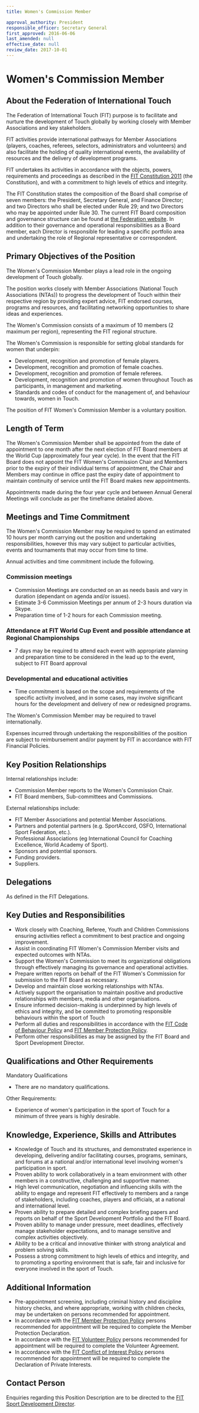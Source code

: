 ```yaml
---
title: Women's Commission Member

approval_authority: President
responsible_officer: Secretary General
first_approved: 2016-06-06
last_amended: null
effective_date: null
review_date: 2017-10-01
---
```


# Women's Commission Member

## About the Federation of International Touch

The Federation of International Touch (FIT) purpose is to facilitate and nurture the development of
Touch globally by working closely with Member Associations and key stakeholders.

FIT activities provide international pathways for Member Associations (players, coaches, referees,
selectors, administrators and volunteers) and also facilitate the holding of quality international
events, the availability of resources and the delivery of development programs.

FIT undertakes its activities in accordance with the objects, powers, requirements and proceedings
as described in the [FIT Constitution 2011] (the Constitution), and with a commitment to high levels
of ethics and integrity.

The FIT Constitution states the composition of the Board shall comprise of seven members: the
President, Secretary General, and Finance Director; and two Directors who shall be elected under
Rule 29; and two Directors who may be appointed under Rule 30. The current FIT Board composition and
governance structure can be found at [the Federation website]. In addition to their governance and
operational responsibilities as a Board member, each Director is responsible for leading a specific
portfolio area and undertaking the role of Regional representative or correspondent.

## Primary Objectives of the Position

The Women's Commission Member plays a lead role in the ongoing development of Touch globally.

The position works closely with Member Associations (National Touch Associations (NTAs)) to progress
the development of Touch within their respective region by providing expert advice, FIT endorsed
courses, programs and resources, and facilitating networking opportunities to share ideas and
experiences.

The Women's Commission consists of a maximum of 10 members (2 maximum per region), representing the
FIT regional structure.

The Women's Commission is responsible for setting global standards for women that underpin:

-   Development, recognition and promotion of female players.
-   Development, recognition and promotion of female coaches.
-   Development, recognition and promotion of female referees.
-   Development, recognition and promotion of women throughout Touch as participants, in management
    and marketing.
-   Standards and codes of conduct for the management of, and behaviour towards, women in Touch.

The position of FIT Women's Commission Member is a voluntary position.

## Length of Term

The Women's Commission Member shall be appointed from the date of appointment to one month after the
next election of FIT Board members at the World Cup (approximately four year cycle). In the event
that the FIT Board does not appoint the FIT Women's Commission Chair and Members prior to the expiry
of their individual terms of appointment, the Chair and Members may continue in office past the
expiry date of appointment to maintain continuity of service until the FIT Board makes new
appointments.

Appointments made during the four year cycle and between Annual General Meetings will conclude as
per the timeframe detailed above.

## Meetings and Time Commitment

The Women's Commission Member may be required to spend an estimated 10 hours per month carrying out
the position and undertaking responsibilities, however this may vary subject to particular
activities, events and tournaments that may occur from time to time.

Annual activities and time commitment include the following.

### Commission meetings

-   Commission Meetings are conducted on an as needs basis and vary in duration (dependant on agenda
    and/or issues).
-   Estimate 3-6 Commission Meetings per annum of 2-3 hours duration via Skype.
-   Preparation time of 1-2 hours for each Commission meeting.

### Attendance at FIT World Cup Event and possible attendance at Regional Championships

-   7 days may be required to attend each event with appropriate planning and preparation time to be
    considered in the lead up to the event, subject to FIT Board approval

### Developmental and educational activities

-   Time commitment is based on the scope and requirements of the specific activity involved, and in
    some cases, may involve significant hours for the development and delivery of new or redesigned
    programs.

The Women's Commission Member may be required to travel internationally.

Expenses incurred through undertaking the responsibilities of the position are subject to
reimbursement and/or payment by FIT in accordance with FIT Financial Policies.

## Key Position Relationships

Internal relationships include:

-   Commission Member reports to the Women's Commission Chair.
-   FIT Board members, Sub-committees and Commissions.

External relationships include:

-   FIT Member Associations and potential Member Associations.
-   Partners and potential partners (e.g. SportAccord, OSFO, International Sport Federation, etc.).
-   Professional Associations (eg International Council for Coaching Excellence, World Academy of
    Sport).
-   Sponsors and potential sponsors.
-   Funding providers.
-   Suppliers.

## Delegations

As defined in the FIT Delegations.

## Key Duties and Responsibilities

-   Work closely with Coaching, Referee, Youth and Children Commissions ensuring activities reflect
    a commitment to best practice and ongoing improvement.
-   Assist in coordinating FIT Women's Commission Member visits and expected outcomes with NTAs.
-   Support the Women's Commission to meet its organizational obligations through effectively
    managing its governance and operational activities.
-   Prepare written reports on behalf of the FIT Women's Commission for submission to the FIT Board
    as necessary.
-   Develop and maintain close working relationships with NTAs.
-   Actively support the organisation to maintain positive and productive relationships with
    members, media and other organisations.
-   Ensure informed decision-making is underpinned by high levels of ethics and integrity, and be
    committed to promoting responsible behaviours within the sport of Touch
-   Perform all duties and responsibilities in accordance with the [FIT Code of Behaviour Policy]
    and [FIT Member Protection Policy].
-   Perform other responsibilities as may be assigned by the FIT Board and Sport Development
    Director.

## Qualifications and Other Requirements

Mandatory Qualifications

-   There are no mandatory qualifications.

Other Requirements:

-   Experience of women's participation in the sport of Touch for a minimum of three years is highly
    desirable.

## Knowledge, Experience, Skills and Attributes

-   Knowledge of Touch and its structures, and demonstrated experience in developing, delivering
    and/or facilitating courses, programs, seminars, and forums at a national and/or international
    level involving women's participation in sport.
-   Proven ability to work collaboratively in a team environment with other members in a
    constructive, challenging and supportive manner.
-   High level communication, negotiation and influencing skills with the ability to engage and
    represent FIT effectively to members and a range of stakeholders, including coaches, players and
    officials, at a national and international level.
-   Proven ability to prepare detailed and complex briefing papers and reports on behalf of the
    Sport Development Portfolio and the FIT Board.
-   Proven ability to manage under pressure, meet deadlines, effectively manage stakeholder
    expectations, and to manage sensitive and complex activities objectively.
-   Ability to be a critical and innovative thinker with strong analytical and problem solving
    skills.
-   Possess a strong commitment to high levels of ethics and integrity, and to promoting a sporting
    environment that is safe, fair and inclusive for everyone involved in the sport of Touch.

## Additional Information

-   Pre-appointment screening, including criminal history and discipline history checks, and where
    appropriate, working with children checks, may be undertaken on persons recommended for
    appointment.
-   In accordance with the [FIT Member Protection Policy] persons recommended for appointment will
    be required to complete the Member Protection Declaration.
-   In accordance with the [FIT Volunteer Policy] persons recommended for appointment will be
    required to complete the Volunteer Agreement.
-   In accordance with the [FIT Conflict of Interest Policy] persons recommended for appointment
    will be required to complete the Declaration of Private Interests.

## Contact Person

Enquiries regarding this Position Description are to be directed to the [FIT Sport Development
Director].


[FIT Code of Behaviour Policy]: /policy/code-of-behaviour/
[FIT Conflict of Interest Policy]: /policy/conflict-of-interest/
[FIT Constitution 2011]: https://www.internationaltouch.org/constitution/
[FIT Member Protection Policy]: /policy/member-protection/
[FIT Sport Development Director]: mailto:sportdevelopment@internationaltouch.org
[FIT Volunteer Policy]: /policy/volunteer/
[the Federation website]: https://www.internationaltouch.org/
